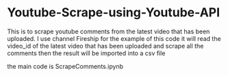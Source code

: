 # Youtube-Scrape-using-Youtube-API



This is to scrape youtube comments from the latest video that has been uploaded.
I use channel Fireship for the example of this code
it will read the video_id of the latest video that has been uploaded and scrape all the comments
then the result will be imported into a csv file

the main code is ScrapeComments.ipynb
